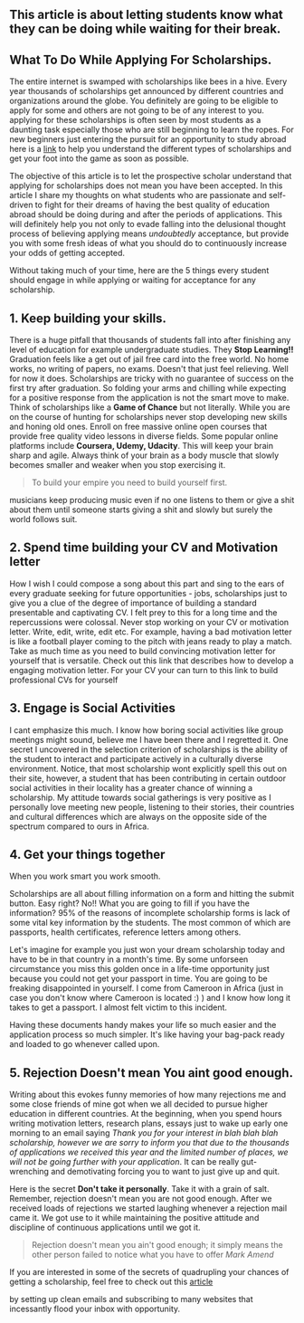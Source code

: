 ## This article is about letting students know what they can be doing while waiting for their break.

## What To Do While Applying For Scholarships.

The entire internet is swamped with scholarships like bees in a hive. Every year thousands of scholarships get announced by different countries and organizations around the globe. You definitely are going to be eligible to apply for some and others are not going to be of any interest to you. applying for these scholarships is often seen by most students as a daunting task especially those who are still beginning to learn the ropes. For new beginners just entering the pursuit for an opportunity to study abroad here is a [link](https://beltus.github.io/vision/blog/breaking-process/) to help you understand the different types of scholarships and get your foot into the game as soon as possible.

The objective of this article is to let the prospective scholar understand that applying for scholarships does not mean you have been accepted.
In this article I share my thoughts on what students who are passionate and self-driven to fight for their dreams of having the best quality of education abroad should be doing during and after the periods of applications. This will definitely help you not only to evade falling into the delusional thought process of believing applying means *undoubtedly* acceptance, but provide you with some fresh ideas of what you should do to continuously increase your odds of getting accepted.

Without taking much of your time, here are the 5 things every student should engage in while applying or waiting for acceptance for any scholarship.


## 1. Keep building your skills.
There is a huge pitfall that thousands of students fall into after finishing any level of education for example undergraduate studies. They **Stop Learning!!**
Graduation feels like a get out of jail free card into the free world. No home works, no writing of papers, no exams. Doesn't that just feel relieving. Well for now it does.
Scholarships are tricky with no guarantee of success on the first try after graduation. So folding your arms and chilling while expecting for a positive response from the application is not the smart move to make. Think of scholarships like a **Game of Chance** but not literally. While you are on the course of hunting for scholarships never stop developing new skills and honing old ones. Enroll on free massive online open courses that provide free quality video lessons in diverse fields. Some popular online platforms include **Coursera, Udemy, Udacity**. This will keep your brain sharp and agile. Always think of your brain as a body muscle that slowly becomes smaller and weaker when you stop exercising it.
>To build your empire you need to build yourself first.

musicians keep producing music even if no one listens to them or give a shit about them until someone starts giving a shit and slowly but surely the world follows suit.

## 2. Spend time building your CV and Motivation letter

How I wish I could compose a song about this part and sing to the ears of every graduate seeking for future opportunities - jobs, scholarships just to give you a clue of the degree of importance of building a standard presentable and captivating CV. I felt prey to this for a long time and the repercussions were colossal. Never stop working on your CV or motivation letter. Write, edit, write, edit etc. For example, having a bad motivation letter is like a football player coming to the pitch with jeans ready to play a match. Take as much time as you need to build convincing motivation letter for yourself that is versatile. Check out this link that describes how to develop a engaging motivation letter. For your CV your can turn to this link to build professional CVs for yourself


## 3. Engage is Social Activities
I cant emphasize this much. I know how boring social activities like group meetings might sound, believe me I have been there and I regretted it.
One secret I uncovered in the selection criterion of scholarships is the ability of the student to interact and participate actively in a culturally diverse environment.
Notice, that most scholarship wont explicitly spell this out on their site, however, a student that has been contributing in certain outdoor social activities in their locality has a
greater chance of winning a scholarship. My attitude towards social gatherings is very positive as I personally love meeting new people, listening to their stories, their countries and cultural differences which are always on the opposite side of the spectrum compared to ours in Africa.


## 4. Get your things together
When you work smart you work smooth.

Scholarships are all about filling information on a form and hitting the submit button. Easy right?
No!! What you are going to fill if you have the information?
95% of the reasons of incomplete scholarship forms is lack of some vital key information by the students. The most common of which are passports, health certificates, reference letters among others.

Let's imagine for example you just won your dream scholarship today and have to be in that country in a month's time. By some unforseen circumstance you miss this golden once in a life-time opportunity just because you could not get your passport in time. You are going to be freaking disappointed in yourself. I come from Cameroon in Africa (just in case you don't know where Cameroon is located :) ) and I know how long it takes to get a passport. I almost felt victim to this incident.

Having these documents handy makes your life so much easier and the application process so much simpler. It's like having your bag-pack ready and loaded to go whenever called upon.


## 5. Rejection Doesn't mean You aint good enough.

Writing about this evokes funny memories of how many rejections me and some close friends of mine got when we all decided to pursue higher education in different countries. At the beginning, when you spend hours writing motivation letters, research plans, essays just to wake up early one morning to an email saying _Thank you for your interest in blah blah blah scholarship, however we are sorry to inform you that due to the thousands of applications we received this year and the limited number of places, we will not be going further with your application_. It can be really gut-wrenching and demotivating forcing you to want to just give up and quit.

Here is the secret **Don't take it personally**. Take it with a grain of salt. Remember, rejection doesn't mean you are not good enough. After we received loads of rejections we started laughing whenever a rejection mail came it. We got use to it while maintaining the positive attitude and discipline of continuous applications until we got it.

>Rejection doesn't mean you ain't good enough; it simply means the other person failed to notice what you have to offer _Mark Amend_

If you are interested in some of the secrets of quadrupling your chances of getting a scholarship, feel free to check out this [article](https://beltus.github.io/vision/blog/quadruple-chances/)










by setting up clean emails and subscribing to many websites that incessantly flood your inbox with opportunity.

##
